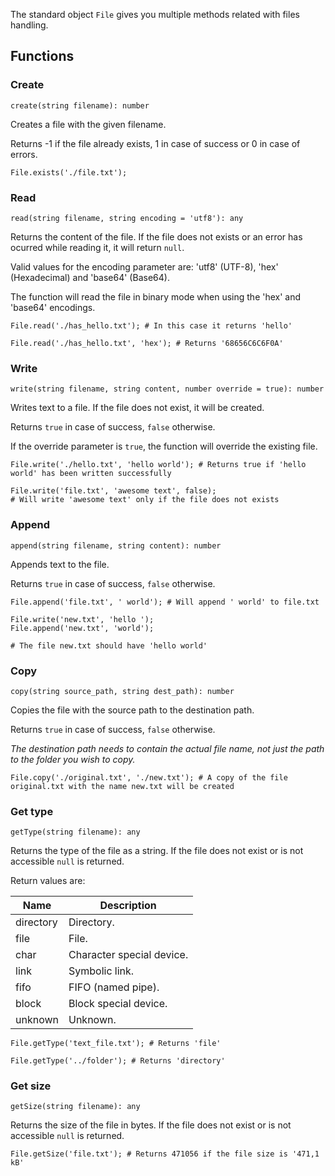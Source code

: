 The standard object `File` gives you multiple methods related with files handling.

## Functions

### Create

`create(string filename): number`

Creates a file with the given filename.

Returns -1 if the file already exists, 1 in case of success or 0 in case of errors.

```borealis
File.exists('./file.txt');
```

### Read

`read(string filename, string encoding = 'utf8'): any`

Returns the content of the file. If the file does not exists or an error has ocurred while reading it, it will return `null`.

Valid values for the encoding parameter are: 'utf8' (UTF-8), 'hex' (Hexadecimal) and 'base64' (Base64).

The function will read the file in binary mode when using the 'hex' and 'base64' encodings.

```borealis
File.read('./has_hello.txt'); # In this case it returns 'hello'
```

```borealis
File.read('./has_hello.txt', 'hex'); # Returns '68656C6C6F0A'
```

### Write

`write(string filename, string content, number override = true): number`

Writes text to a file. If the file does not exist, it will be created.

Returns `true` in case of success, `false` otherwise.

If the override parameter is `true`, the function will override the existing file.

```borealis
File.write('./hello.txt', 'hello world'); # Returns true if 'hello world' has been written successfully
```

```borealis
File.write('file.txt', 'awesome text', false);
# Will write 'awesome text' only if the file does not exists
```

### Append

`append(string filename, string content): number`

Appends text to the file.

Returns `true` in case of success, `false` otherwise.

```borealis
File.append('file.txt', ' world'); # Will append ' world' to file.txt
```

```borealis
File.write('new.txt', 'hello ');
File.append('new.txt', 'world');

# The file new.txt should have 'hello world'
```

### Copy

`copy(string source_path, string dest_path): number`

Copies the file with the source path to the destination path.

Returns `true` in case of success, `false` otherwise.

_The destination path needs to contain the actual file name, not just the path to the folder you wish to copy._

```borealis
File.copy('./original.txt', './new.txt'); # A copy of the file original.txt with the name new.txt will be created
```

### Get type

`getType(string filename): any`

Returns the type of the file as a string. If the file does not exist or is not accessible `null` is returned.

Return values are:

| Name             | Description               |
|------------------|---------------------------|
| directory        | Directory.                |
| file             | File.                     |
| char             | Character special device. |
| link             | Symbolic link.            |
| fifo             | FIFO (named pipe).        |
| block            | Block special device.     |
| unknown          | Unknown.                  |

```borealis
File.getType('text_file.txt'); # Returns 'file'
```

```borealis
File.getType('../folder'); # Returns 'directory'
```

### Get size

`getSize(string filename): any`

Returns the size of the file in bytes. If the file does not exist or is not accessible `null` is returned.

```borealis
File.getSize('file.txt'); # Returns 471056 if the file size is '471,1 kB'
```
